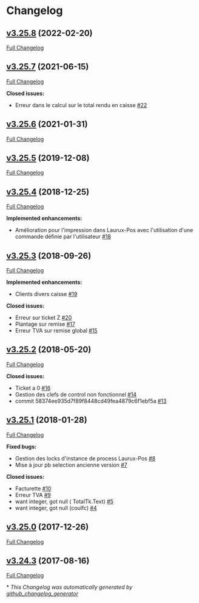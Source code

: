 # Changelog

## [v3.25.8](https://github.com/Laurux/Laurux-Pos/tree/v3.25.8) (2022-02-20)

[Full Changelog](https://github.com/Laurux/Laurux-Pos/compare/v3.25.7...v3.25.8)

## [v3.25.7](https://github.com/Laurux/Laurux-Pos/tree/v3.25.7) (2021-06-15)

[Full Changelog](https://github.com/Laurux/Laurux-Pos/compare/v3.25.6...v3.25.7)

**Closed issues:**

- Erreur dans le calcul sur le total rendu en caisse [\#22](https://github.com/Laurux/Laurux-Pos/issues/22)

## [v3.25.6](https://github.com/Laurux/Laurux-Pos/tree/v3.25.6) (2021-01-31)

[Full Changelog](https://github.com/Laurux/Laurux-Pos/compare/v3.25.5...v3.25.6)

## [v3.25.5](https://github.com/Laurux/Laurux-Pos/tree/v3.25.5) (2019-12-08)

[Full Changelog](https://github.com/Laurux/Laurux-Pos/compare/v3.25.4...v3.25.5)

## [v3.25.4](https://github.com/Laurux/Laurux-Pos/tree/v3.25.4) (2018-12-25)

[Full Changelog](https://github.com/Laurux/Laurux-Pos/compare/v3.25.3...v3.25.4)

**Implemented enhancements:**

- Amélioration pour l'impression dans Laurux-Pos avec l'utilisation d'une commande définie par l'utilisateur [\#18](https://github.com/Laurux/Laurux-Pos/issues/18)

## [v3.25.3](https://github.com/Laurux/Laurux-Pos/tree/v3.25.3) (2018-09-26)

[Full Changelog](https://github.com/Laurux/Laurux-Pos/compare/v3.25.2...v3.25.3)

**Implemented enhancements:**

- Clients divers caisse [\#19](https://github.com/Laurux/Laurux-Pos/issues/19)

**Closed issues:**

- Erreur sur ticket Z  [\#20](https://github.com/Laurux/Laurux-Pos/issues/20)
- Plantage sur remise [\#17](https://github.com/Laurux/Laurux-Pos/issues/17)
- Erreur TVA sur remise global [\#15](https://github.com/Laurux/Laurux-Pos/issues/15)

## [v3.25.2](https://github.com/Laurux/Laurux-Pos/tree/v3.25.2) (2018-05-20)

[Full Changelog](https://github.com/Laurux/Laurux-Pos/compare/v3.25.1...v3.25.2)

**Closed issues:**

- Ticket a 0 [\#16](https://github.com/Laurux/Laurux-Pos/issues/16)
- Gestion des clefs de control non fonctionnel [\#14](https://github.com/Laurux/Laurux-Pos/issues/14)
- commit 58374ee935d7f89f8448cd49fea4879c6f1ebf5a [\#13](https://github.com/Laurux/Laurux-Pos/issues/13)

## [v3.25.1](https://github.com/Laurux/Laurux-Pos/tree/v3.25.1) (2018-01-28)

[Full Changelog](https://github.com/Laurux/Laurux-Pos/compare/v3.25.0...v3.25.1)

**Fixed bugs:**

- Gestion des locks d'instance de process Laurux-Pos [\#8](https://github.com/Laurux/Laurux-Pos/issues/8)
- Mise à jour pb selection ancienne version [\#7](https://github.com/Laurux/Laurux-Pos/issues/7)

**Closed issues:**

- Facturette [\#10](https://github.com/Laurux/Laurux-Pos/issues/10)
- Erreur TVA [\#9](https://github.com/Laurux/Laurux-Pos/issues/9)
-  want integer, got null \( TotalTk.Text\)  [\#5](https://github.com/Laurux/Laurux-Pos/issues/5)
- want integer, got null \(coulfc\) [\#4](https://github.com/Laurux/Laurux-Pos/issues/4)

## [v3.25.0](https://github.com/Laurux/Laurux-Pos/tree/v3.25.0) (2017-12-26)

[Full Changelog](https://github.com/Laurux/Laurux-Pos/compare/v3.24.3...v3.25.0)

## [v3.24.3](https://github.com/Laurux/Laurux-Pos/tree/v3.24.3) (2017-08-16)

[Full Changelog](https://github.com/Laurux/Laurux-Pos/compare/e58d6ae23d66d946d7cdbe222e2ee2f89d6e4cdb...v3.24.3)



\* *This Changelog was automatically generated by [github_changelog_generator](https://github.com/github-changelog-generator/github-changelog-generator)*
